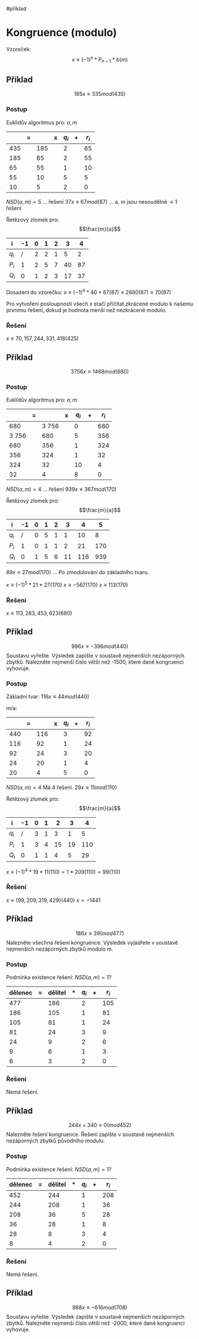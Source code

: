 #příklad
# Kongruence (modulo) 
Vzoreček:
$$
x \equiv (-1)^n*P_{n-1}*b(m)
$$
## Příklad
$$185x \equiv 335 mod(435)$$
### Postup
Euklidův algoritmus pro: $a, m$

|  | = |  | x | $q_i$ | + | $r_i$ |
| ---- | ---- | ---- | ---- | ---- | ---- | ---- |
| 435 |  | 185 |  | 2 |  | 65 |
| 185 |  | 65 |  | 2 |  | 55 |
| 65 |  | 55 |  | 1 |  | 10 |
| 55 |  | 10 |  | 5 |  | 5 |
| 10 |  | 5 |  | 2 |  | 0 |
$NSD(a,m)=5$ ... řešení
$37x \equiv 67 mod(87)$ ... a, m jsou nesoudělné -> 1 řešení

Řetězový zlomek pro:
$$\frac{m}{a}$$

| i | -1 | 0 | 1 | 2 | 3 | 4 |
| ---- | ---- | ---- | ---- | ---- | ---- | ---- |
| $q_i$ | / | 2 | 2 | 1 | 5 | 2 |
| $P_i$ | 1 | 2 | 5 | 7 | 40 | 87 |
| $Q_i$ | 0 | 1 | 2 | 3 | 17 | 37 |
Dosazení do vzorečku:
$x \equiv (-1)^4*40*67(87) \equiv 2680(87) \equiv 70(87)$

Pro vytvořeni posloupnosti všech $x$ stačí přičítat zkrácené modulo k našemu prvnímu řešení, dokud je hodnota menší než nezkrácené modulo.
### Řešení
$x \equiv 70, 157, 244, 331, 418 (425)$

## Příklad
$$3 756x \equiv 1 468 mod(680)$$
### Postup
Euklidův algoritmus pro: $a, m$

|  | = |  | x | $q_i$ | + | $r_i$ |
| ---- | ---- | ---- | ---- | ---- | ---- | ---- |
| 680 |  | 3 756 |  | 0 |  | 680 |
| 3 756 |  | 680 |  | 5 |  | 356 |
| 680 |  | 356 |  | 1 |  | 324 |
| 356 |  | 324 |  | 1 |  | 32 |
| 324 |  | 32 |  | 10 |  | 4 |
| 32 |  | 4 |  | 8 |  | 0 |
$NSD(a,m) = 4$ ... řešení
$939x \equiv 367 mod(170)$

Řetězový zlomek pro:
$$\frac{m}{a}$$

| i | -1 | 0 | 1 | 2 | 3 | 4 | 5 |
| ---- | ---- | ---- | ---- | ---- | ---- | ---- | ---- |
| $q_i$ | / | 0 | 5 | 1 | 1 | 10 | 8 |
| $P_i$ | 1 | 0 | 1 | 1 | 2 | 21 | 170 |
| $Q_i$ | 0 | 1 | 5 | 6 | 11 | 116 | 939 |
$89x \equiv 27 mod(170)$ ... Po zmodulování do základního tvaru. 

$x \equiv (-1)^5 * 21*27(170)$
$x \equiv -567(170)$
$x \equiv 113(170)$
### Řešení
$x \equiv 113, 283, 453, 623 (680)$

## Příklad
$$
996x \equiv - 396 mod(440)
$$
Soustavu vyřešte. Výsledek zapište v soustavě nejmenších nezáporných zbytků.
Nalezněte nejmenší číslo větší než -1500, které dané kongruenci vyhovuje.

### Postup
Základní tvar:
$116x \equiv 44 mod(440)$

m/a:

|  | = |  | x | $q_i$ | + | $r_i$ |
| ---- | ---- | ---- | ---- | ---- | ---- | ---- |
| 440 |  | 116 |  | 3 |  | 92 |
| 116 |  | 92 |  | 1 |  | 24 |
| 92 |  | 24 |  | 3 |  | 20 |
| 24 |  | 20 |  | 1 |  | 4 |
| 20 |  | 4 |  | 5 |  | 0 |
$NSD(a,m) = 4$
Má 4 řešení.
$29x \equiv 11 mod(110)$

Řetězový zlomek pro:
$$\frac{m}{a}$$

| i | -1 | 0 | 1 | 2 | 3 | 4 |
| ---- | ---- | ---- | ---- | ---- | ---- | ---- |
| $q_i$ | / | 3 | 1 | 3 | 1 | 5 |
| $P_i$ | 1 | 3 | 4 | 15 | 19 | 110 |
| $Q_i$ | 0 | 1 | 1 | 4 | 5 | 29 |

$x \equiv (-1)^4*19*11(110) = 1*209(110)=99(110)$
### Řešení
$x \equiv \{99, 209, 319, 429\} (440)$
$x = -1441$
## Příklad
$$186x \equiv 39 (mod 477)$$
Nalezněte všechna řešení kongruence. Výsledek vyjádřete v soustavě nejmenších nezáporných zbytků modulo m.

### Postup
Podmínka existence řešení: $NSD(a,m) = 1?$

| dělenec | = | dělitel | * | $q_i$ | + | $r_i$ |
| ---- | ---- | ---- | ---- | ---- | ---- | ---- |
| 477 |  | 186 |  | 2 |  | 105 |
| 186 |  | 105 |  | 1 |  | 81 |
| 105 |  | 81 |  | 1 |  | 24 |
| 81 |  | 24 |  | 3 |  | 9 |
| 24 |  | 9 |  | 2 |  | 6 |
| 9 |  | 6 |  | 1 |  | 3 |
| 6 |  | 3 |  | 2 |  | 0 |

### Řešení
Nemá řešení.

## Příklad
$$244x + 340 \equiv 0 (mod 452)$$
Nalezněte řešení kongruence. Řešení zapište v soustavě nejmenších nezáporných zbytků původního modulu.
### Postup
Podmínka existence řešení: $NSD(a,m) = 1?$

| dělenec | = | dělitel | * | $q_i$ | + | $r_i$ |
| ---- | ---- | ---- | ---- | ---- | ---- | ---- |
| 452 |  | 244 |  | 1 |  | 208 |
| 244 |  | 208 |  | 1 |  | 36 |
| 208 |  | 36 |  | 5 |  | 28 |
| 36 |  | 28 |  | 1 |  | 8 |
| 28 |  | 8 |  | 3 |  | 4 |
| 8 |  | 4 |  | 2 |  | 0 |
### Řešení
Nemá řešení.

## Příklad
$$988x \equiv - 616 mod(708)$$
Soustavu vyřešte. Výsledek zapište v soustavě nejmenších nezáporných zbytků.
Nalezněte nejmenší číslo větší než -2000, které dané kongruenci vyhovuje.

